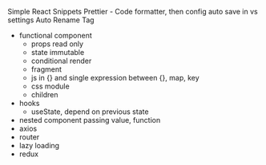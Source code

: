 Simple React Snippets
Prettier - Code formatter, then config auto save in vs settings
Auto Rename Tag

- functional component
  - props read only
  - state immutable
  - conditional render
  - fragment
  - js in {} and single expression between {}, map, key
  - css module
  - children
- hooks
  - useState, depend on previous state
- nested component passing value, function
- axios
- router
- lazy loading
- redux

